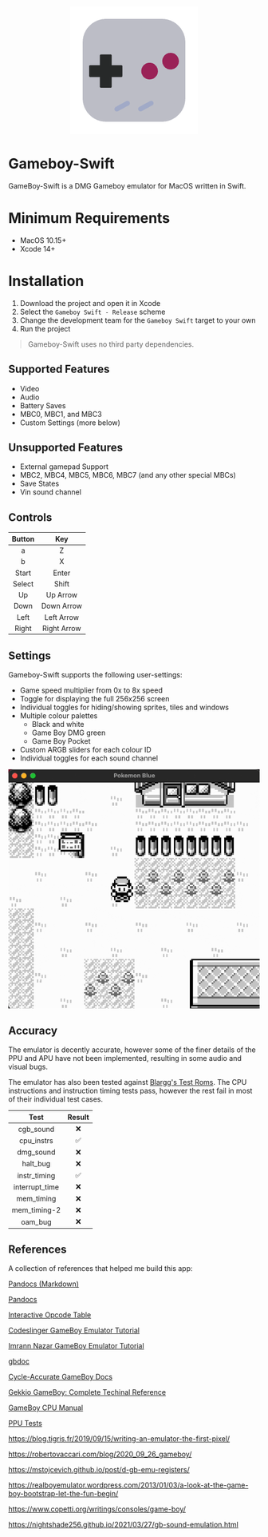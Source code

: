 <p align="center">
  <img width="256" src="res/app_icon.png" alt="App Icon">
</p>

# Gameboy-Swift
GameBoy-Swift is a DMG Gameboy emulator for MacOS written in Swift.

# Minimum Requirements
- MacOS 10.15+
- Xcode 14+

# Installation
1. Download the project and open it in Xcode
2. Select the `Gameboy Swift - Release` scheme
3. Change the development team for the `Gameboy Swift` target to your own
4. Run the project

> Gameboy-Swift uses no third party dependencies.

## Supported Features
- Video
- Audio
- Battery Saves
- MBC0, MBC1, and MBC3
- Custom Settings (more below)

## Unsupported Features
- External gamepad Support
- MBC2, MBC4, MBC5, MBC6, MBC7 (and any other special MBCs)
- Save States
- Vin sound channel

## Controls
| Button | Key         |
|:------:|:-----------:|
| a      | Z           |
| b      | X           |
| Start  | Enter       |
| Select | Shift       |
| Up     | Up Arrow    |
| Down   | Down Arrow  |
| Left   | Left Arrow  |
| Right  | Right Arrow |

## Settings
Gameboy-Swift supports the following user-settings:
- Game speed multiplier from 0x to 8x speed
- Toggle for displaying the full 256x256 screen
- Individual toggles for hiding/showing sprites, tiles and windows
- Multiple colour palettes
  - Black and white
  - Game Boy DMG green
  -  Game Boy Pocket
- Custom ARGB sliders for each colour ID
- Individual toggles for each sound channel

![reference image](res/settings_demo.gif)

## Accuracy
The emulator is decently accurate, however some of the finer details of the PPU and APU have not been implemented, resulting in some audio and visual bugs.

The emulator has also been tested against [Blargg's Test Roms](https://github.com/L-P/blargg-test-roms/).
The CPU instructions and instruction timing tests pass, however the rest fail in most of their individual test cases.

| Test            | Result |
|:---------------:|:------:|
| cgb_sound       | ❌     |
| cpu_instrs      | ✅     |
| dmg_sound       | ❌     |
| halt_bug        | ❌     |
| instr_timing    | ✅     |
| interrupt_time  | ❌     |
| mem_timing      | ❌     |
| mem_timing-2    | ❌     |
| oam_bug         | ❌     |

## References
A collection of references that helped me build this app:

[Pandocs (Markdown)](https://gbdev.io/pandocs/About.html)

[Pandocs](http://bgb.bircd.org/pandocs.htm)

[Interactive Opcode Table](https://meganesu.github.io/generate-gb-opcodes/)

[Codeslinger GameBoy Emulator Tutorial](http://www.codeslinger.co.uk/pages/projects/gameboy/lcd.html)

[Imrann Nazar GameBoy Emulator Tutorial](http://imrannazar.com/GameBoy-Emulation-in-JavaScript:-The-CPU)

[gbdoc](https://mgba-emu.github.io/gbdoc/)

[Cycle-Accurate GameBoy Docs](https://github.com/AntonioND/giibiiadvance/blob/master/docs/TCAGBD.pdf)

[Gekkio GameBoy: Complete Techinal Reference](https://gekkio.fi/files/gb-docs/gbctr.pdf)

[GameBoy CPU Manual](http://marc.rawer.de/Gameboy/Docs/GBCPUman.pdf)

[PPU Tests](https://github.com/mattcurrie/dmg-acid2)


https://blog.tigris.fr/2019/09/15/writing-an-emulator-the-first-pixel/

https://robertovaccari.com/blog/2020_09_26_gameboy/

https://mstojcevich.github.io/post/d-gb-emu-registers/

https://realboyemulator.wordpress.com/2013/01/03/a-look-at-the-game-boy-bootstrap-let-the-fun-begin/

https://www.copetti.org/writings/consoles/game-boy/

https://nightshade256.github.io/2021/03/27/gb-sound-emulation.html
